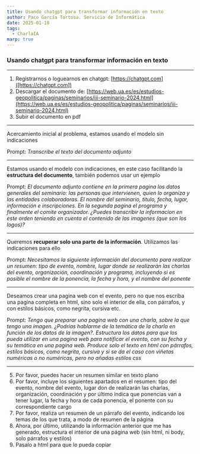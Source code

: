 ```yaml
---
title: Usando chatgpt para transformar información en texto
author: Paco García Tortosa. Servicio de Informática
date: 2025-01-10
tags:
  - CharlaIA
marp: true
---
```


### Usando chatgpt para transformar información en texto

---

1. Registrarnos o loguearnos en chatgpt: [https://chatgpt.com]([https://chatgpt.com])
2. Descargar el documento de: [https://web.ua.es/es/estudios-geopolitica/paginas/seminarios/iii-seminario-2024.html](https://web.ua.es/es/estudios-geopolitica/paginas/seminarios/iii-seminario-2024.html)
3. Subir el documento en pdf

---

Acercamiento inicial al problema, estamos usando el modelo sin indicaciones

Prompt: *Transcribe el texto del documento adjunto*

---

Estamos usando el modelo con indicaciones, en este caso facilitando la **estructura del documento**, también podemos usar un ejemplo

Prompt: *El documento adjunto contiene en la primera pagina los datos generales del seminario: las personas que intervienen, quien lo organiza y las entidades colaboradoras. El nombre del seminario, titulo, fecha, lugar, información e inscripciones. En la segunda pagina el programa y finalmente el comite organizador. ¿Puedes transcribir la informacion en este orden teniendo en cuenta el contenido de las imagenes (que son los logos)?*

---

Queremos **recuperar solo una parte de la información**. Utilizamos las indicaciones para ello

Prompt: *Necesitamos la siguiente información del documento para realizar un resumen: tipo de evento, nombre, lugar donde se realizarán las charlas del evento, organización, coordinación y programa, incluyendo si es posible el nombre de la ponencia, la fecha y hora, y el nombre del ponente*

---

Deseamos crear una pagina web con el evento, pero no que nos escriba una pagina completa en html, sino solo el interior de ella, con párrafos, y con estilos básicos, como negrita, cursiva etc.

Prompt: *Tengo que preparar una pagina web con una charla, sobre la que tengo una imagen. ¿Podrías hablarme de la temática de la charla en función de los datos de la imagen?. Estructura los datos para que los pueda utilizar en una pagina web para notificar el evento, con su fecha y su temática en una pagina web. Produce solo el texto en html con párrafos, estilos básicos, como negrita, cursiva y si se da el caso con viñetas numéricas o no numéricas, pero no añadas estilos css*

----

5. Por favor, puedes hacer un resumen similar en texto plano
6. Por favor, incluye los siguientes apartados en el resumen: tipo del evento, nombre del evento, lugar don de realizarán las charlas, organización, coordinación y por último indica que ponencias van a tener lugar, la fecha y hora de cada ponencia, el ponente con su correspondiente cargo
7. Por favor, realiza un resumen de un párrafo del evento, indicando los temas de los que trata, a modo de resumen de la página
8. Ahora, por último, utilizando la información anterior que me has generado, estructura el interior de una página web (sin html, ni body, solo párrafos y estilos)
9. Pasalo a html para que lo pueda copiar

